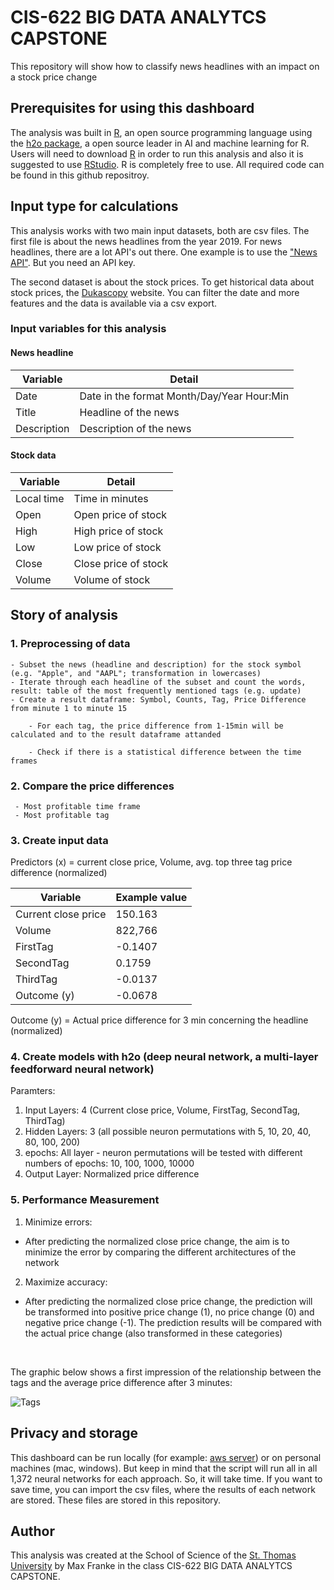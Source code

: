 # CIS-622 BIG DATA ANALYTCS CAPSTONE
This repository will show how to classify news headlines with an impact on a stock price change
<br>

## Prerequisites for using this dashboard
The analysis was built in [R](https://www.r-project.org), an open source programming language using the [h2o package](https://www.h2o.ai), a open source leader in AI and machine learning for R. Users will need to download [R](https://cran.uni-muenster.de/) in order to run this analysis and also it is suggested to use [RStudio](https://www.rstudio.com). R is completely free to use. All required code can be found in this github repositroy.

## Input type for calculations
This analysis works with two main input datasets, both are csv files. The first file is about the news headlines from the year 2019. For news headlines, there are a lot API's out there. One example is to use the ["News API"](https://newsapi.org). But you need an API key.

The second dataset is about the stock prices. To get historical data about stock prices, the [Dukascopy](https://www.dukascopy.com/trading-tools/widgets/quotes/historical_data_feed) website. You can filter the date and more features and the data is available via a csv export.


### Input variables for **this analysis**
#### News headline
| Variable             	| Detail                                                                           	|
|----------------------	|----------------------------------------------------------------------------------	|
| Date | Date in the format Month/Day/Year Hour:Min |
| Title | Headline of the news |
| Description | Description of the news |


#### Stock data
| Variable             	| Detail                                                                           	|
|----------------------	|----------------------------------------------------------------------------------	|
| Local time | Time in minutes  |
| Open | Open price of stock |
| High | High price of stock |
| Low | Low price of stock |
| Close | Close price of stock |
| Volume | Volume of stock |


## Story of analysis

 ### 1. Preprocessing of data
    - Subset the news (headline and description) for the stock symbol (e.g. "Apple", and "AAPL"; transformation in lowercases)
    - Iterate through each headline of the subset and count the words, result: table of the most frequently mentioned tags (e.g. update)
    - Create a result dataframe: Symbol, Counts, Tag, Price Difference from minute 1 to minute 15
 
        - For each tag, the price difference from 1-15min will be calculated and to the result dataframe attanded
 
        - Check if there is a statistical difference between the time frames

### 2. Compare the price differences

     - Most profitable time frame
     - Most profitable tag

### 3. Create input data

 Predictors (x) = current close price, Volume, avg. top three tag price difference (normalized)
 
 | Variable             	| Example value                                                                 	|
|----------------------	|----------------------------------------------------------------------------------	|
| Current close price | 150.163 |
| Volume | 822,766 |
| FirstTag | -0.1407 |
| SecondTag | 0.1759 |
| ThirdTag | -0.0137 |
| Outcome (y) | -0.0678 |

 Outcome (y) = Actual price difference for 3 min concerning the headline (normalized)

### 4. Create models with h2o (deep neural network, a multi-layer feedforward neural network)

Paramters:

 1. Input Layers: 4 (Current close price, Volume, FirstTag, SecondTag, ThirdTag)
 2. Hidden Layers: 3 (all possible neuron permutations with 5, 10, 20, 40, 80, 100, 200)
 3. epochs: All layer - neuron permutations will be tested with different numbers of epochs: 10, 100, 1000, 10000
 4. Output Layer: Normalized price difference

 ### 5. Performance Measurement

 1. Minimize errors:
  - After predicting the normalized close price change, the aim is to minimize the error by comparing the different architectures of the network

2. Maximize accuracy:
 - After predicting the normalized close price change, the prediction will be transformed into positive price change (1), no price change (0) and negative price change (-1). The prediction results will be compared with the actual price change (also transformed in these categories) 
 
<br>

The graphic below shows a first impression of the relationship between the tags and the average price difference after 3 minutes:

![Tags](/News-Classification/04_Results/02_graphs/Tags_PD.png)

## Privacy and storage
This dashboard can be run locally (for example: [aws server](https://aws.amazon.com/de/)) or on personal machines (mac, windows). But keep in mind that the script will run all in all 1,372 neural networks for each approach. So, it will take time. If you want to save time, you can import the csv files, where the results of each network are stored. These files are stored in this repository. 

## Author

This analysis was created at the School of Science of the [St. Thomas University](http://www.stu.edu) by Max Franke in the class CIS-622 BIG DATA ANALYTCS CAPSTONE.